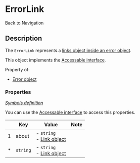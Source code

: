 # ErrorLink
[Back to Navigation](README.md)

## Description

The `ErrorLink` represents a [links object inside an error object](http://jsonapi.org/format/#error-objects).

This object implements the [Accessable interface](objects-introduction.md#value-access).

Property of:
- [Error object](objects-error.md)

### Properties

_[Symbols definition](objects-introduction.md#symbols)_

You can use the [Accessable interface](objects-introduction.md#value-access) to access this properties.

|     | Key | Value | Note |
| --- | --- | ----- | ---- |
| 1   | about | - `string`<br />- [Link object](objects-link.md) | |
| *   | `string` | - `string`<br />- [Link object](objects-link.md) | |
